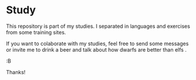 # Study

This repository is part of my studies.
I separated in languages and exercises from some training sites.

If you want to colaborate with my studies, feel free to send some messages or invite me to drink a beer and talk about how dwarfs are better than elfs .

:B

Thanks!
